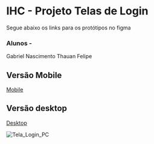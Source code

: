 # IHC - Projeto Telas de Login

Segue abaixo os links para os protótipos no figma

### Alunos -
Gabriel Nascimento
Thauan Felipe

## Versão Mobile

<a href="https://www.figma.com/proto/sHzVSljRqhWSGdpWRdjXyF/Untitled?node-id=27%3A318&scaling=scale-down&page-id=27%3A2&starting-point-node-id=27%3A238" target="_blank">Mobile</a>


## Versão desktop

<a href="https://www.figma.com/proto/sHzVSljRqhWSGdpWRdjXyF/Untitled?node-id=5%3A288&scaling=scale-down&page-id=0%3A1&starting-point-node-id=5%3A288" target="_blank">Desktop</a>


 ![Tela_Login_PC](https://user-images.githubusercontent.com/74626734/204914094-bb316b66-fd26-485a-9ab8-c104b8143de3.png)

